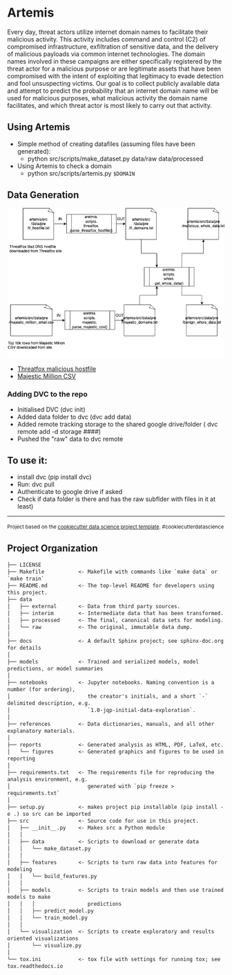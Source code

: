 Artemis
==============================

Every day, threat actors utilize internet domain names to facilitate their malicious activity. This activity includes command and control (C2) of compromised infrastructure, exfiltration of sensitive data, and the delivery of malicious payloads via common internet technologies. The domain names involved in these campaigns are either specifically registered by the threat actor for a malicious purpose or are legitimate assets that have been compromised with the intent of exploiting that legitimacy to evade detection and fool unsuspecting victims. Our goal is to collect publicly available data and attempt to predict the probability that an internet domain name will be used for malicious purposes, what malicious activity the domain name facilitates, and which threat actor is most likely to carry out that activity. 

Using Artemis
--------
* Simple method of creating datafiles (assuming files have been generated):
  * python src/scripts/make_dataset.py data/raw data/processed
* Using Artemis to check a domain
  * python src/scripts/artemis.py `$DOMAIN`

Data Generation
--------
![](docs/artemis.png)

* [Threatfox malicious hostfile](https://threatfox.abuse.ch/downloads/hostfile/)
* [Majestic Million CSV](https://downloads.majestic.com/majestic_million.csv)


### Adding DVC to the repo

- Initialised DVC (dvc init)
- Added data folder to dvc (dvc add data)
- Added remote tracking storage to the shared google drive/folder ( dvc remote add -d storage ####)
- Pushed the "raw" data to dvc remote

## To use it:

- install dvc (pip install dvc)
- Run: dvc pull
- Authenticate to google drive if asked
- Check if data folder is there and has the raw subflder with files in it at least)

--------

<p><small>Project based on the <a target="_blank" href="https://drivendata.github.io/cookiecutter-data-science/">cookiecutter data science project template</a>. #cookiecutterdatascience</small></p>




Project Organization
------------

    ├── LICENSE
    ├── Makefile           <- Makefile with commands like `make data` or `make train`
    ├── README.md          <- The top-level README for developers using this project.
    ├── data
    │   ├── external       <- Data from third party sources.
    │   ├── interim        <- Intermediate data that has been transformed.
    │   ├── processed      <- The final, canonical data sets for modeling.
    │   └── raw            <- The original, immutable data dump.
    │
    ├── docs               <- A default Sphinx project; see sphinx-doc.org for details
    │
    ├── models             <- Trained and serialized models, model predictions, or model summaries
    │
    ├── notebooks          <- Jupyter notebooks. Naming convention is a number (for ordering),
    │                         the creator's initials, and a short `-` delimited description, e.g.
    │                         `1.0-jqp-initial-data-exploration`.
    │
    ├── references         <- Data dictionaries, manuals, and all other explanatory materials.
    │
    ├── reports            <- Generated analysis as HTML, PDF, LaTeX, etc.
    │   └── figures        <- Generated graphics and figures to be used in reporting
    │
    ├── requirements.txt   <- The requirements file for reproducing the analysis environment, e.g.
    │                         generated with `pip freeze > requirements.txt`
    │
    ├── setup.py           <- makes project pip installable (pip install -e .) so src can be imported
    ├── src                <- Source code for use in this project.
    │   ├── __init__.py    <- Makes src a Python module
    │   │
    │   ├── data           <- Scripts to download or generate data
    │   │   └── make_dataset.py
    │   │
    │   ├── features       <- Scripts to turn raw data into features for modeling
    │   │   └── build_features.py
    │   │
    │   ├── models         <- Scripts to train models and then use trained models to make
    │   │   │                 predictions
    │   │   ├── predict_model.py
    │   │   └── train_model.py
    │   │
    │   └── visualization  <- Scripts to create exploratory and results oriented visualizations
    │       └── visualize.py
    │
    └── tox.ini            <- tox file with settings for running tox; see tox.readthedocs.io


